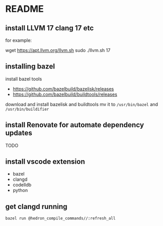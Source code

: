 # README

## install LLVM 17 clang 17 etc
for example:

wget https://apt.llvm.org/llvm.sh
sudo ./llvm.sh 17

## installing bazel

install bazel tools

- https://github.com/bazelbuild/bazelisk/releases 
- https://github.com/bazelbuild/buildtools/releases

download and install bazelisk and buildtools
mv it to `/usr/bin/bazel` and `/usr/bin/buildifier`

##  install Renovate for automate dependency updates

TODO

## install vscode extension

- bazel
- clangd
- codelldb
- python

## get clangd running

```
bazel run @hedron_compile_commands//:refresh_all
```

